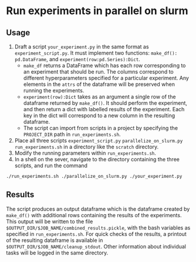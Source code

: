 # Run experiments in parallel on slurm
## Usage
1. Draft a script `your_experiment.py` in the same format as `experiment_script.py`. It must implement two functions: `make_df(): pd.DataFrame`, and `experiment(row:pd.Series):Dict`. 
	- `make_df` returns a DataFrame which has each row corresponding to an experiment that should be run. The columns correspond to different hyperparameters specified for a particular experiment. Any elements in the `attrs` of the dataframe will be preserved when running the experiments.
	- `experiment(row):Dict` takes as an argument a single row of the dataframe returned by `make_df()`. It should perform the experiment, and then return a dict with labelled results of the experiment. Each key in the dict will correspond to a new column in the resulting dataframe.
	- The script can import from scripts in a project by specifying the `PROJECT_DIR` path in `run_experiments.sh`.
2. Place all three scripts `experiment_script.py` `parallelize_on_slurm.py` `run_experiments.sh` in a directory like the `scratch` directory.
3. Modify the running parameters within `run_experiments.sh`.
4. In a shell on the sever, navigate to the directory containing the three scripts, and run the command
``` bash
./run_experiments.sh ./parallelize_on_slurm.py ./your_experiment.py 
```
## Results
The script produces an output dataframe which is the dataframe created by `make_df()` with additional rows containing the results of the experiments. This output will be written to the file `$OUTPUT_DIR/$JOB_NAME/combined_results.pickle`, with the bash variables as specified in `run_experiments.sh`. For quick checks of the results, a printout of the resulting dataframe is available in `$OUTPUT_DIR/$JOB_NAME/cleanup_stdout`. Other information about individual tasks will be logged in the same directory.

